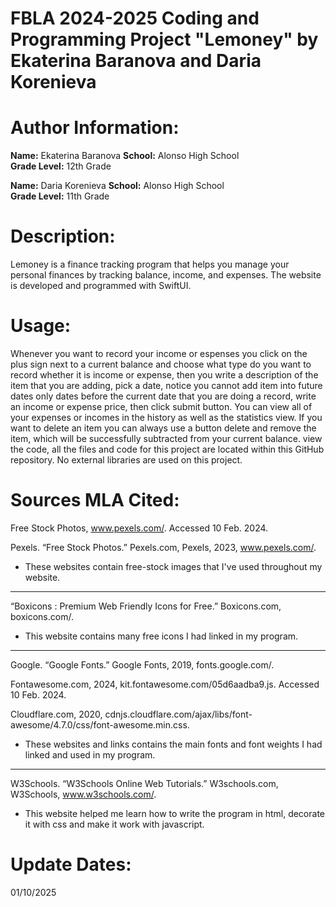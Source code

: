 # FBLA 2024-2025 Coding and Programming Project "Lemoney" by Ekaterina Baranova and Daria Korenieva

# Author Information:
**Name:** Ekaterina Baranova 
**School:** Alonso High School  
**Grade Level:** 12th Grade  



**Name:** Daria Korenieva
**School:** Alonso High School  
**Grade Level:** 11th Grade 

# Description:
Lemoney is a finance tracking program that helps you manage your personal finances by tracking balance, income, and expenses. 
The website is developed and programmed with SwiftUI.

# Usage:
Whenever you want to record your income or espenses you click on the plus sign next to a current balance and choose what type do you want to record whether it is income or expense, then you write a description of the item that you are adding, pick a date, notice you cannot add item into future dates only dates before the current date that you are doing a record, write an income or expense price, then click submit button. You can view all of your expenses or incomes in the history as well as the statistics view. If you want to delete an item you can always use a button delete and remove the item, which will be successfully subtracted from your current balance.
view the code, all the files and code for this project are located within this GitHub repository. No external libraries are used on this project.



# Sources MLA Cited:
Free Stock Photos, www.pexels.com/. Accessed 10 Feb. 2024. 

Pexels. “Free Stock Photos.” Pexels.com, Pexels, 2023, www.pexels.com/.
- These websites contain free-stock images that I've used throughout my website.
------------------------------------------------------------------------------------------------------------------------
“Boxicons : Premium Web Friendly Icons for Free.” Boxicons.com, boxicons.com/.
- This website contains many free icons I had linked in my program.
------------------------------------------------------------------------------------------------------------------------
Google. “Google Fonts.” Google Fonts, 2019, fonts.google.com/.

Fontawesome.com, 2024, kit.fontawesome.com/05d6aadba9.js. Accessed 10 Feb. 2024.

Cloudflare.com, 2020, cdnjs.cloudflare.com/ajax/libs/font-awesome/4.7.0/css/font-awesome.min.css.
- These websites and links contains the main fonts and font weights I had linked and used in my program.
------------------------------------------------------------------------------------------------------------------------
W3Schools. “W3Schools Online Web Tutorials.” W3schools.com, W3Schools, www.w3schools.com/.
- This website helped me learn how to write the program in html, decorate it with css and make it work with javascript.

# Update Dates:
01/10/2025

